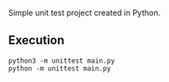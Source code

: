 Simple unit test project created in Python.

## Execution
	python3 -m unittest main.py
	python -m unittest main.py
